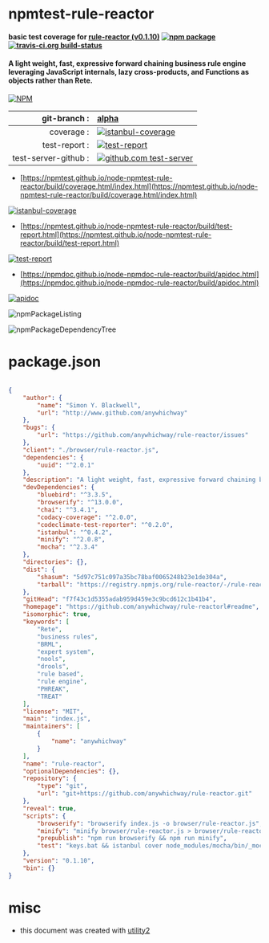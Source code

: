 # npmtest-rule-reactor

#### basic test coverage for  [rule-reactor (v0.1.10)](https://github.com/anywhichway/rule-reactorl#readme)  [![npm package](https://img.shields.io/npm/v/npmtest-rule-reactor.svg?style=flat-square)](https://www.npmjs.org/package/npmtest-rule-reactor) [![travis-ci.org build-status](https://api.travis-ci.org/npmtest/node-npmtest-rule-reactor.svg)](https://travis-ci.org/npmtest/node-npmtest-rule-reactor)

#### A light weight, fast, expressive forward chaining business rule engine leveraging JavaScript internals, lazy cross-products, and Functions as objects rather than Rete.

[![NPM](https://nodei.co/npm/rule-reactor.png?downloads=true&downloadRank=true&stars=true)](https://www.npmjs.com/package/rule-reactor)

| git-branch : | [alpha](https://github.com/npmtest/node-npmtest-rule-reactor/tree/alpha)|
|--:|:--|
| coverage : | [![istanbul-coverage](https://npmtest.github.io/node-npmtest-rule-reactor/build/coverage.badge.svg)](https://npmtest.github.io/node-npmtest-rule-reactor/build/coverage.html/index.html)|
| test-report : | [![test-report](https://npmtest.github.io/node-npmtest-rule-reactor/build/test-report.badge.svg)](https://npmtest.github.io/node-npmtest-rule-reactor/build/test-report.html)|
| test-server-github : | [![github.com test-server](https://npmtest.github.io/node-npmtest-rule-reactor/GitHub-Mark-32px.png)](https://npmtest.github.io/node-npmtest-rule-reactor/build/app/index.html) | | build-artifacts : | [![build-artifacts](https://npmtest.github.io/node-npmtest-rule-reactor/glyphicons_144_folder_open.png)](https://github.com/npmtest/node-npmtest-rule-reactor/tree/gh-pages/build)|

- [https://npmtest.github.io/node-npmtest-rule-reactor/build/coverage.html/index.html](https://npmtest.github.io/node-npmtest-rule-reactor/build/coverage.html/index.html)

[![istanbul-coverage](https://npmtest.github.io/node-npmtest-rule-reactor/build/screenCapture.buildCi.browser.%252Ftmp%252Fbuild%252Fcoverage.lib.html.png)](https://npmtest.github.io/node-npmtest-rule-reactor/build/coverage.html/index.html)

- [https://npmtest.github.io/node-npmtest-rule-reactor/build/test-report.html](https://npmtest.github.io/node-npmtest-rule-reactor/build/test-report.html)

[![test-report](https://npmtest.github.io/node-npmtest-rule-reactor/build/screenCapture.buildCi.browser.%252Ftmp%252Fbuild%252Ftest-report.html.png)](https://npmtest.github.io/node-npmtest-rule-reactor/build/test-report.html)

- [https://npmdoc.github.io/node-npmdoc-rule-reactor/build/apidoc.html](https://npmdoc.github.io/node-npmdoc-rule-reactor/build/apidoc.html)

[![apidoc](https://npmdoc.github.io/node-npmdoc-rule-reactor/build/screenCapture.buildCi.browser.%252Ftmp%252Fbuild%252Fapidoc.html.png)](https://npmdoc.github.io/node-npmdoc-rule-reactor/build/apidoc.html)

![npmPackageListing](https://npmtest.github.io/node-npmtest-rule-reactor/build/screenCapture.npmPackageListing.svg)

![npmPackageDependencyTree](https://npmtest.github.io/node-npmtest-rule-reactor/build/screenCapture.npmPackageDependencyTree.svg)



# package.json

```json

{
    "author": {
        "name": "Simon Y. Blackwell",
        "url": "http://www.github.com/anywhichway"
    },
    "bugs": {
        "url": "https://github.com/anywhichway/rule-reactor/issues"
    },
    "client": "./browser/rule-reactor.js",
    "dependencies": {
        "uuid": "^2.0.1"
    },
    "description": "A light weight, fast, expressive forward chaining business rule engine leveraging JavaScript internals, lazy cross-products, and Functions as objects rather than Rete.",
    "devDependencies": {
        "bluebird": "^3.3.5",
        "browserify": "^13.0.0",
        "chai": "^3.4.1",
        "codacy-coverage": "^2.0.0",
        "codeclimate-test-reporter": "^0.2.0",
        "istanbul": "^0.4.2",
        "minify": "^2.0.8",
        "mocha": "^2.3.4"
    },
    "directories": {},
    "dist": {
        "shasum": "5d97c751c097a35bc78baf0065248b23e1de304a",
        "tarball": "https://registry.npmjs.org/rule-reactor/-/rule-reactor-0.1.10.tgz"
    },
    "gitHead": "f7f43c1d5355adab959d459e3c9bcd612c1b41b4",
    "homepage": "https://github.com/anywhichway/rule-reactorl#readme",
    "isomorphic": true,
    "keywords": [
        "Rete",
        "business rules",
        "BRML",
        "expert system",
        "nools",
        "drools",
        "rule based",
        "rule engine",
        "PHREAK",
        "TREAT"
    ],
    "license": "MIT",
    "main": "index.js",
    "maintainers": [
        {
            "name": "anywhichway"
        }
    ],
    "name": "rule-reactor",
    "optionalDependencies": {},
    "repository": {
        "type": "git",
        "url": "git+https://github.com/anywhichway/rule-reactor.git"
    },
    "reveal": true,
    "scripts": {
        "browserify": "browserify index.js -o browser/rule-reactor.js",
        "minify": "minify browser/rule-reactor.js > browser/rule-reactor.min.js",
        "prepublish": "npm run browserify && npm run minify",
        "test": "keys.bat && istanbul cover node_modules/mocha/bin/_mocha --report lcov -- -R spec && cat coverage/lcov.info | node_modules\\.bin\\codacy-coverage && rm -rf coverage"
    },
    "version": "0.1.10",
    "bin": {}
}
```



# misc
- this document was created with [utility2](https://github.com/kaizhu256/node-utility2)
